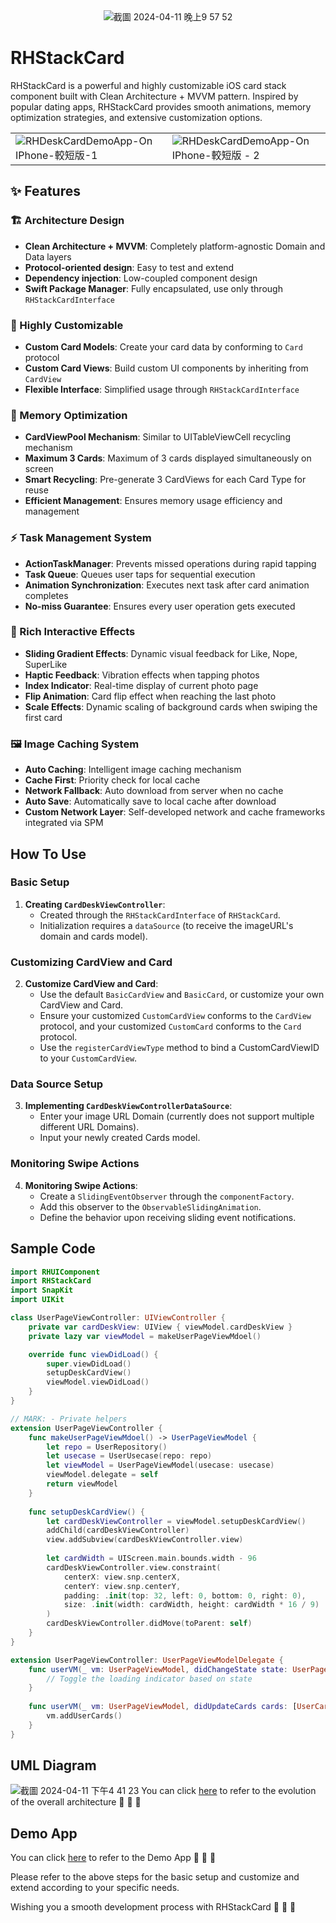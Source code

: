 <div align="center">
    <img src="https://github.com/HsinChungHan/RHStackCard/assets/38360195/812a03a0-3d45-4432-be86-6613c0e0d8cc" alt="截圖 2024-04-11 晚上9 57 52">
</div>

# RHStackCard
RHStackCard is a powerful and highly customizable iOS card stack component built with Clean Architecture + MVVM pattern. Inspired by popular dating apps, RHStackCard provides smooth animations, memory optimization strategies, and extensive customization options.

<table>
  <tr>
    <td>
      <img src="https://github.com/HsinChungHan/RHStackCard/assets/38360195/fc5841bc-c1c8-405b-989b-f22b0f768886" alt="RHDeskCardDemoApp-On IPhone-較短版-1">
    </td>
    <td>
      <img src="https://github.com/HsinChungHan/RHStackCard/assets/38360195/9d2adde6-3efa-4995-967d-000c8cc8164f" alt="RHDeskCardDemoApp-On IPhone-較短版 - 2">
    </td>
  </tr>
</table>





## ✨ Features

### 🏗️ Architecture Design
- **Clean Architecture + MVVM**: Completely platform-agnostic Domain and Data layers
- **Protocol-oriented design**: Easy to test and extend
- **Dependency injection**: Low-coupled component design
- **Swift Package Manager**: Fully encapsulated, use only through `RHStackCardInterface`

### 🎨 Highly Customizable
- **Custom Card Models**: Create your card data by conforming to `Card` protocol
- **Custom Card Views**: Build custom UI components by inheriting from `CardView`
- **Flexible Interface**: Simplified usage through `RHStackCardInterface`

### 🚀 Memory Optimization
- **CardViewPool Mechanism**: Similar to UITableViewCell recycling mechanism
- **Maximum 3 Cards**: Maximum of 3 cards displayed simultaneously on screen
- **Smart Recycling**: Pre-generate 3 CardViews for each Card Type for reuse
- **Efficient Management**: Ensures memory usage efficiency and management

### ⚡ Task Management System
- **ActionTaskManager**: Prevents missed operations during rapid tapping
- **Task Queue**: Queues user taps for sequential execution
- **Animation Synchronization**: Executes next task after card animation completes
- **No-miss Guarantee**: Ensures every user operation gets executed

### 🎯 Rich Interactive Effects
- **Sliding Gradient Effects**: Dynamic visual feedback for Like, Nope, SuperLike
- **Haptic Feedback**: Vibration effects when tapping photos
- **Index Indicator**: Real-time display of current photo page
- **Flip Animation**: Card flip effect when reaching the last photo
- **Scale Effects**: Dynamic scaling of background cards when swiping the first card

### 🖼️ Image Caching System
- **Auto Caching**: Intelligent image caching mechanism
- **Cache First**: Priority check for local cache
- **Network Fallback**: Auto download from server when no cache
- **Auto Save**: Automatically save to local cache after download
- **Custom Network Layer**: Self-developed network and cache frameworks integrated via SPM

## How To Use

### Basic Setup

1. **Creating `CardDeskViewController`**:
    - Created through the `RHStackCardInterface` of `RHStackCard`.
    - Initialization requires a `dataSource` (to receive the imageURL's domain and cards model).

### Customizing CardView and Card

2. **Customize CardView and Card**:
    - Use the default `BasicCardView` and `BasicCard`, or customize your own CardView and Card.
    - Ensure your customized `CustomCardView` conforms to the `CardView` protocol, and your customized `CustomCard` conforms to the `Card` protocol.
    - Use the `registerCardViewType` method to bind a CustomCardViewID to your `CustomCardView`.

### Data Source Setup

3. **Implementing `CardDeskViewControllerDataSource`**:
    - Enter your image URL Domain (currently does not support multiple different URL Domains).
    - Input your newly created Cards model.

### Monitoring Swipe Actions

4. **Monitoring Swipe Actions**:
    - Create a `SlidingEventObserver` through the `componentFactory`.
    - Add this observer to the `ObservableSlidingAnimation`.
    - Define the behavior upon receiving sliding event notifications.

## Sample Code
```swift
import RHUIComponent
import RHStackCard
import SnapKit
import UIKit

class UserPageViewController: UIViewController {
    private var cardDeskView: UIView { viewModel.cardDeskView }
    private lazy var viewModel = makeUserPageViewMdoel()

    override func viewDidLoad() {
        super.viewDidLoad()
        setupDeskCardView()
        viewModel.viewDidLoad()
    }
}

// MARK: - Private helpers
extension UserPageViewController {
    func makeUserPageViewMdoel() -> UserPageViewModel {
        let repo = UserRepository()
        let usecase = UserUsecase(repo: repo)
        let viewModel = UserPageViewModel(usecase: usecase)
        viewModel.delegate = self
        return viewModel
    }
    
    func setupDeskCardView() {
        let cardDeskViewController = viewModel.setupDeskCardView()
        addChild(cardDeskViewController)
        view.addSubview(cardDeskViewController.view)
        
        let cardWidth = UIScreen.main.bounds.width - 96
        cardDeskViewController.view.constraint(
            centerX: view.snp.centerX,
            centerY: view.snp.centerY,
            padding: .init(top: 32, left: 0, bottom: 0, right: 0),
            size: .init(width: cardWidth, height: cardWidth * 16 / 9)
        )
        cardDeskViewController.didMove(toParent: self)
    }
}

extension UserPageViewController: UserPageViewModelDelegate {
    func userVM(_ vm: UserPageViewModel, didChangeState state: UserPageState) {
        // Toggle the loading indicator based on state
    }
    
    func userVM(_ vm: UserPageViewModel, didUpdateCards cards: [UserCard]) {
        vm.addUserCards()
    }
}
```


## UML Diagram
![截圖 2024-04-11 下午4 41 23](https://github.com/user-attachments/assets/b5f3e9b0-c828-462f-ba48-c8ef87af16bb)
You can click [here][1] to refer to the evolution of the overall architecture 🙌 🙌 🙌

## Demo App
You can click [here][2] to refer to the Demo App 🙌 🙌 🙌

Please refer to the above steps for the basic setup and customize and extend according to your specific needs.

Wishing you a smooth development process with RHStackCard 🥳 🥳 🥳

[1]: https://drive.google.com/file/d/1BRiJ8oPmWHbx3fGlvOD6m_AFSIulCiNq/view?usp=sharing "UML draw.io"
[2]: https://github.com/HsinChungHan/RHCardStackDemoApp.git "RHStackCardDemoApp"
